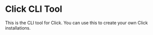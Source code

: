 # Click CLI Tool

This is the CLI tool for Click. You can use this to create your own Click installations.